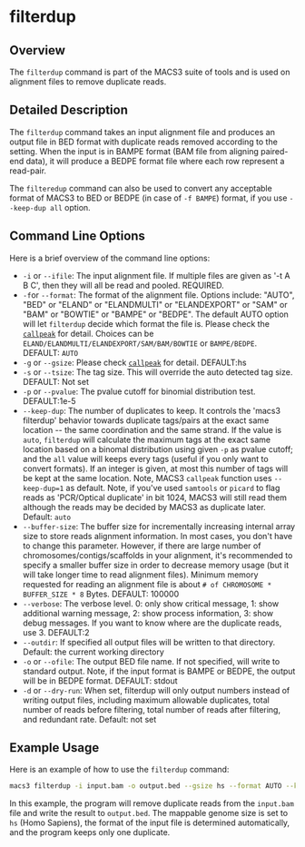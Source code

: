 # filterdup

## Overview
The `filterdup` command is part of the MACS3 suite of tools and is
used on alignment files to remove duplicate reads. 

## Detailed Description

The `filterdup` command takes an input alignment file and produces an
output file in BED format with duplicate reads removed according to
the setting. When the input is in BAMPE format (BAM file from aligning
paired-end data), it will produce a BEDPE format file where each row
represent a read-pair. 

The `filteredup` command can also be used to convert any acceptable
format of MACS3 to BED or BEDPE (in case of `-f BAMPE`) format, if you
use `--keep-dup all` option.

## Command Line Options

Here is a brief overview of the command line options:

- `-i` or `--ifile`: The input alignment file. If multiple files are
  given as '-t A B C', then they will all be read and pooled. REQUIRED.
- `-f`or `--format`: The format of the alignment file. Options
  include: "AUTO", "BED" or "ELAND" or "ELANDMULTI" or "ELANDEXPORT"
  or "SAM" or "BAM" or "BOWTIE" or "BAMPE" or "BEDPE". The default
  AUTO option will let `filterdup` decide which format the file
  is. Please check the [`callpeak`](./callpeak.md) for detail. Choices
  can be `ELAND/ELANDMULTI/ELANDEXPORT/SAM/BAM/BOWTIE` or
  `BAMPE/BEDPE`. DEFAULT: `AUTO`
- `-g` or `--gsize`: Please check [`callpeak`](./callpeak.md) for
  detail. DEFAULT:hs
- `-s` or `--tsize`: The tag size. This will override the auto
  detected tag size. DEFAULT: Not set 
- `-p` or `--pvalue`: The pvalue cutoff for binomial distribution
  test. DEFAULT:1e-5 
- `--keep-dup`: The number of duplicates to keep. It controls the
  'macs3 filterdup' behavior towards duplicate tags/pairs at the exact
  same location -- the same coordination and the same strand. If the
  value is `auto`, `filterdup` will calculate the maximum tags at the
  exact same location based on a binomal distribution using given `-p`
  as pvalue cutoff; and the `all` value will keeps every tags (useful
  if you only want to convert formats). If an integer is given, at
  most this number of tags will be kept at the same location. Note,
  MACS3 `callpeak` function uses `--keep-dup=1` as default. Note, if
  you've used `samtools` or `picard` to flag reads as 'PCR/Optical
  duplicate' in bit 1024, MACS3 will still read them although the
  reads may be decided by MACS3 as duplicate later. Default: `auto`
- `--buffer-size`: The buffer size for incrementally increasing
  internal array size to store reads alignment information. In most
  cases, you don't have to change this parameter. However, if there
  are large number of chromosomes/contigs/scaffolds in your alignment,
  it's recommended to specify a smaller buffer size in order to
  decrease memory usage (but it will take longer time to read
  alignment files). Minimum memory requested for reading an alignment
  file is about `# of CHROMOSOME * BUFFER_SIZE * 8` Bytes. DEFAULT:
  100000
- `--verbose`: The verbose level. 0: only show critical message, 1:
  show additional warning message, 2: show process information, 3:
  show debug messages. If you want to know where are the duplicate
  reads, use 3. DEFAULT:2 
- `--outdir`: If specified all output files will be written to that
  directory. Default: the current working directory 
- `-o` or `--ofile`: The output BED file name. If not specified, will
  write to standard output. Note, if the input format is BAMPE or
  BEDPE, the output will be in BEDPE format. DEFAULT: stdout 
- `-d` or `--dry-run`: When set, filterdup will only output numbers
  instead of writing output files, including maximum allowable
  duplicates, total number of reads before filtering, total number of
  reads after filtering, and redundant rate. Default: not set 

## Example Usage

Here is an example of how to use the `filterdup` command:

```bash
macs3 filterdup -i input.bam -o output.bed --gsize hs --format AUTO --keep-dup 1 --buffer-size 100000
```

In this example, the program will remove duplicate reads from the
`input.bam` file and write the result to `output.bed`. The mappable
genome size is set to `hs` (Homo Sapiens), the format of the input
file is determined automatically, and the program keeps only one
duplicate.

